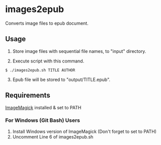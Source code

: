 # images2epub

Converts image files to epub document.  

## Usage

1. Store image files with sequential file names, to "input" directory.  

2. Execute script with this command.  
```
$ ./images2epub.sh TITLE AUTHOR
```

3. Epub file will be stored to "output/TITLE.epub".  

## Requirements

[ImageMagick](https://github.com/ImageMagick/ImageMagick) installed & set to PATH  
  
### For Windows (Git Bash) Users

1. Install Windows version of ImageMagick (Don't forget to set to PATH)
2. Uncomment Line 6 of images2epub.sh
